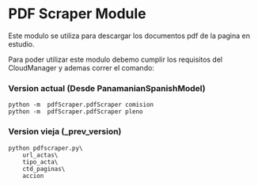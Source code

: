 # PDF Scraper Module

Este modulo se utiliza para descargar los documentos pdf de la pagina en estudio. 

Para poder utilizar este modulo debemo cumplir los requisitos del CloudManager y ademas correr el comando: 

### Version actual (Desde PanamanianSpanishModel)
```
python -m  pdfScraper.pdfScraper comision
python -m  pdfScraper.pdfScraper pleno
```


### Version vieja (_prev_version)
```
python pdfscraper.py\
    url_actas\ 
    tipo_acta\ 
    ctd_paginas\ 
    accion
```
